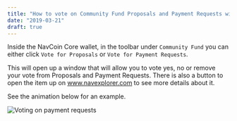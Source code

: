 ```yaml
---
title: "How to vote on Community Fund Proposals and Payment Requests with the NavCoin Core Wallet?"
date: "2019-03-21"
draft: true
---
```


Inside the NavCoin Core wallet, in the toolbar under `Community Fund` you can either click `Vote for Proposals` or `Vote for Payment Requests`.

This will open up a window that will allow you to vote yes, no or remove your vote from Proposals and Payment Requests. There is also a button to open the item up on www.navexplorer.com to see more details about it.

See the animation below for an example.

![Voting on payment requests](/images/cfund-voting.gif)
